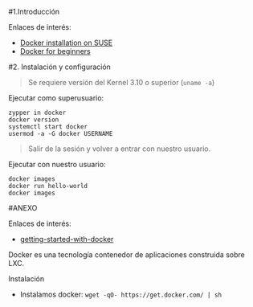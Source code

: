 
#1.Introducción


Enlaces de interés:
* [Docker installation on SUSE](https://docs.docker.com/engine/installation/linux/SUSE)
* [Docker for beginners](http://prakhar.me/docker-curriculum/)


#2. Instalación y configuración

> Se requiere versión del Kernel 3.10 o superior (`uname -a`)

Ejecutar como superusuario:
```
zypper in docker
docker version
systemctl start docker
usermod -a -G docker USERNAME
```

> Salir de la sesión y volver a entrar con nuestro usuario.

Ejecutar con nuestro usuario:
``` 
docker images
docker run hello-world
docker images
```

#ANEXO

Enlaces de interés:
* [getting-started-with-docker](http://www.linux.com/news/enterprise/systems-management/873287-getting-started-with-docker)

Docker es una tecnología contenedor de aplicaciones construida sobre LXC.


Instalación

* Instalamos docker: `wget -qO- https://get.docker.com/ | sh`

